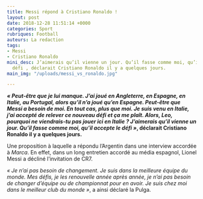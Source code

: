 ```yaml
---
title: Messi répond à Cristiano Ronaldo !
layout: post
date: 2018-12-28 11:51:14 +0000
categories: Sport
rubriques: Football
auteurs: La redaction
tags:
- Messi
- Cristiano Ronaldo
mini_desc: J’aimerais qu’il vienne un jour. Qu’il fasse comme moi, qu’il accepte le
  défi , déclarait Cristiano Ronaldo il y a quelques jours.
main_img: "/uploads/messi_vs_ronaldo.jpg"

---
```

**_« Peut-être que je lui manque. J’ai joué en Angleterre, en Espagne, en Italie, au Portugal, alors qu’il n’a joué qu’en Espagne. Peut-être que Messi a besoin de moi. En tout cas, plus que moi. Je suis venu en Italie, j’ai accepté de relever ce nouveau défi et ça me plaît. Alors, Leo, pourquoi ne viendrais-tu pas jouer ici en Italie ? J’aimerais qu’il vienne un jour. Qu’il fasse comme moi, qu’il accepte le défi »_, déclarait Cristiano Ronaldo il y a quelques jours.**

Une proposition à laquelle a répondu l’Argentin dans une interview accordée à _Marca_. En effet, dans un long entretien accordé au média espagnol, Lionel Messi a décliné l’invitation de CR7.

_« Je n’ai pas besoin de changement. Je suis dans la meilleure équipe du monde. Mes défis, je les renouvelle année après année, je n’ai pas besoin de changer d’équipe ou de championnat pour en avoir. Je suis chez moi dans le meilleur club du monde »_, a ainsi déclaré la Pulga.